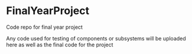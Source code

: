 # FinalYearProject
Code repo for final year project

Any code used for testing of components or subsystems will be uploaded here as well as the final code for the project
